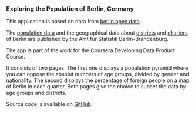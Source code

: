 ### Exploring the Population of Berlin, Germany

This application is based on data from [berlin open data](http://daten.berlin.de/). 

The [population data](https://www.statistik-berlin-brandenburg.de/opendata/EWR_Ortsteile_2014-12-31.csv) and the geographical data about [districts](https://www.statistik-berlin-brandenburg.de/opendata/RBS_OD_BEZ_1412.zip) and [charters](https://www.statistik-berlin-brandenburg.de/opendata/RBS_OD_ORT_1412.zip) of Berlin are published by the Amt für Statistik Berlin-Brandenburg.

The app is part of the work for the Coursera Developing Data Product Course.

It consists of two pages. The first one displays a population pyramid where you can oppose the absolut numbers of age groups, divided by gender and nationality. The second displays the percentage of foreign people on a map of Berlin in each quarter. Both pages give the choice to subset the data by age groups and districts.

Source code is available on [GitHub](https://github.com/hkollera/DevelopingDataProducts).


